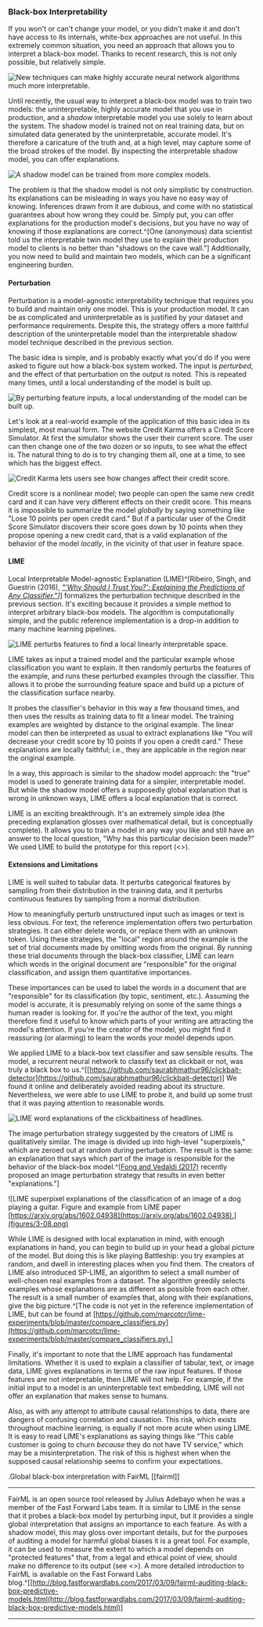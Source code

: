 ### Black-box Interpretability

If you won't or can't change your model, or you didn't make it and don't have
access to its internals, white-box approaches are not useful. In this extremely
common situation, you need an approach that allows you to interpret a black-box
model. Thanks to recent research, this is not only possible, but relatively
simple.

![New techniques can make highly accurate neural network algorithms much more interpretable.](figures/3-11.png)

Until recently, the usual way to interpret a black-box model was to train two
models: the uninterpretable, highly accurate model that you use in production,
and a _shadow_ interpretable model you use solely to learn about the system.
The shadow model is trained not on real training data, but on simulated data
generated by the uninterpretable, accurate model. It's therefore a caricature
of the truth and, at a high level, may capture some of the broad strokes of the
model. By inspecting the interpretable shadow model, you can offer
explanations.

![A shadow model can be trained from more complex models.](figures/3-04.png)

The problem is that the shadow model is not only simplistic by construction.
Its explanations can be misleading in ways you have no easy way of knowing.
Inferences drawn from it are dubious, and come with no statistical guarantees
about how wrong they could be. Simply put, you can offer explanations for the
production model's decisions, but you have no way of knowing if those
explanations are correct.^[One (anonymous) data scientist told us the
interpretable twin model they use to explain their production model to clients
is no better than "shadows on the cave wall."] Additionally, you now need to
build and maintain two models, which can be a significant engineering burden.

#### Perturbation

Perturbation is a model-agnostic interpretability technique that requires you
to build and maintain only one model. This is your production model. It can be
as complicated and uninterpretable as is justified by your dataset and
performance requirements. Despite this, the strategy offers a more faithful
description of the uninterpretable model than the interpretable shadow model
technique described in the previous section.

The basic idea is simple, and is probably exactly what you'd do if you were
asked to figure out how a black-box system worked. The input is _perturbed_,
and the effect of that perturbation on the output is noted. This is repeated
many times, until a local understanding of the model is built up.

![By perturbing feature inputs, a local understanding of the model can be built up.](figures/3-05.png)

Let's look at a real-world example of the application of this basic idea in its
simplest, most manual form. The website Credit Karma offers a Credit Score
Simulator. At first the simulator shows the user their current score. The user
can then change one of the two dozen or so inputs, to see what the effect is.
The natural thing to do is to try changing them all, one at a time, to see
which has the biggest effect.

![Credit Karma lets users see how changes affect their credit score.](figures/3-06.png)

Credit score is a nonlinear model; two people can open the same new credit card
and it can have very different effects on their credit score. This means it is
impossible to summarize the model _globally_ by saying something like "Lose 10
points per open credit card." But if a particular user of the Credit Score
Simulator discovers their score goes down by 10 points when they propose
opening a new credit card, that is a valid explanation of the behavior of the
model _locally_, in the vicinity of that user in feature space.

#### LIME

Local Interpretable Model-agnostic Explanation (LIME)^[Ribeiro, Singh,
and Guestrin (2016), *["'Why Should I
Trust You?': Explaining the Predictions of Any Classifier."](https://arxiv.org/abs/1602.04938)]*] formalizes the
perturbation technique described in the previous section. It's exciting because
it provides a simple method to interpret arbitrary black-box models. The
algorithm is computationally simple, and the public reference implementation is
a drop-in addition to many machine learning pipelines.

![LIME perturbs features to find a local linearly interpretable space.](figures/3-07.png)

LIME takes as input a trained model and the particular example whose
classification you want to explain. It then randomly perturbs the features of
the example, and runs these perturbed examples through the classifier. This
allows it to probe the surrounding feature space and build up a picture of the
classification surface nearby.

It probes the classifier's behavior in this way a few thousand times, and then
uses the results as training data to fit a linear model. The training
examples are weighted by distance to the original example. The linear model can
then be interpreted as usual to extract explanations like "You will decrease
your credit score by 10 points if you open a credit card." These explanations
are locally faithful; i.e., they are applicable in the region near the original
example.

In a way, this approach is similar to the shadow model approach: the "true"
model is used to generate training data for a simpler, interpretable model. But
while the shadow model offers a supposedly global explanation that is wrong in
unknown ways, LIME offers a local explanation that is correct.

LIME is an exciting breakthrough. It's an extremely simple idea (the
preceding explanation glosses over mathematical detail, but is conceptually
complete). It allows you to train a model in any way you like and still have
an answer to the local question, "Why has this particular decision been made?"
We used LIME to build the prototype for this report (<<prototype>>).

#### Extensions and Limitations

LIME is well suited to tabular data. It perturbs categorical features by
sampling from their distribution in the training data, and it perturbs
continuous features by sampling from a normal distribution.

How to meaningfully perturb unstructured input such as images or text is less
obvious. For text, the reference implementation offers two perturbation
strategies. It can either delete words, or replace them with an unknown token.
Using these strategies, the "local" region around the example is the set of
trial documents made by omitting words from the original. By running these
trial documents through the black-box classifier, LIME can learn which words in
the original document are "responsible" for the original classification, and
assign them quantitative importances.

These importances can be used to label the words in a document that are
"responsible" for its classification (by topic, sentiment, etc.). Assuming the
model is accurate, it is presumably relying on some of the same things a human
reader is looking for. If you're the author of the text, you might therefore
find it useful to know which parts of your writing are attracting the model's
attention. If you're the creator of the model, you might find it reassuring (or
alarming) to learn the words your model depends upon.

We applied LIME to a black-box text classifier and saw sensible results. The
model, a recurrent neural network to classify text as clickbait or not, was
truly a black box to
us.^[[https://github.com/saurabhmathur96/clickbait-detector](https://github.com/saurabhmathur96/clickbait-detector)] We found it
online and deliberately avoided reading about its structure. Nevertheless, we
were able to use LIME to probe it, and build up some trust that it was paying
attention to reasonable words.

![LIME word explanations of the clickbaitiness of headlines.](figures/3-12.png)

The image perturbation strategy suggested by the creators of LIME is
qualitatively similar. The image is divided up into high-level "superpixels,"
which are zeroed out at random during perturbation. The result is the same: an
explanation that says which part of the image is responsible for the behavior of
the black-box model.^[[Fong and
Vedaldi (2017)](https://arxiv.org/abs/1704.03296) recently proposed an image perturbation strategy that results in
even better "explanations."]

![LIME superpixel explanations of the classification of an image of a dog playing a guitar. Figure and example from LIME paper [https://arxiv.org/abs/1602.04938](https://arxiv.org/abs/1602.04938).](figures/3-08.png)

While LIME is designed with local explanation in mind, with enough explanations
in hand, you can begin to build up in your head a global picture of the model.
But doing this is like playing Battleship: you try examples at random, and
dwell in interesting places when you find them. The creators of LIME also
introduced SP-LIME, an algorithm to select a small number of well-chosen real
examples from a dataset. The algorithm greedily selects examples whose
explanations are as different as possible from each other. The result is a
small number of examples that, along with their explanations, give the big
picture.^[The code is not yet in the reference implementation of LIME,
but can be found at
[https://github.com/marcotcr/lime-experiments/blob/master/compare_classifiers.py](https://github.com/marcotcr/lime-experiments/blob/master/compare_classifiers.py).]

Finally, it's important to note that the LIME approach has fundamental
limitations. Whether it is used to explain a classifier of tabular, text, or
image data, LIME gives explanations in terms of the raw input features. If
those features are not interpretable, then LIME will not help. For example, if
the initial input to a model is an uninterpretable text embedding, LIME will
not offer an explanation that makes sense to humans.

Also, as with any attempt to attribute causal relationships to data, there are
dangers of confusing correlation and causation. This risk, which exists
throughout machine learning, is equally if not more acute when using LIME. It
is easy to read LIME's explanations as saying things like "This cable customer
is going to churn _because_ they do not have TV service," which may be a
misinterpretation. The risk of this is highest when when the supposed causal
relationship seems to confirm your expectations.

.Global black-box interpretation with FairML
[[fairml]]
****
FairML is an open source tool released by Julius Adebayo when he was a member
of the Fast Forward Labs team. It is similar to LIME in the sense that it
probes a black-box model by perturbing input, but it provides a single global
interpretation that assigns an importance to each feature. As with a shadow
model, this may gloss over important details, but for the purposes of auditing
a model for harmful global biases it is a great tool. For example, it can be
used to measure the extent to which a model depends on "protected features"
that, from a legal and ethical point of view, should make no difference to its
output (see <<ethics>>). A more detailed introduction to FairML is available
on the Fast Forward Labs blog.^[[http://blog.fastforwardlabs.com/2017/03/09/fairml-auditing-black-box-predictive-models.html(http://blog.fastforwardlabs.com/2017/03/09/fairml-auditing-black-box-predictive-models.html)]
****
